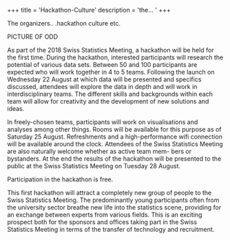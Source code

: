 +++
title = 'Hackathon-Culture'
description = 'the... '
+++


The organizers.. .hackathon culture etc.

PICTURE OF ODD

 
As part of the 2018 Swiss Statistics Meeting, a hackathon will be held for the first time. During the 
hackathon, interested participants will research the potential of various data sets. Between 50 and 
100 participants are expected who will work together in 4 to 5 teams. Following the launch on Wednesday 22 August at which data will be presented and specifics discussed, attendees will explore 
the data in depth and will work in interdisciplinary teams. The different skills and backgrounds within 
each team will allow for creativity and the development of new solutions and ideas.
<br>

In freely-chosen teams, participants will work on visualisations and analyses among other things. 
Rooms will be available for this purpose as of Saturday 25 August. Refreshments and a high-performance wifi connection will be available around the clock.
Attendees of the Swiss Statistics Meeting are also naturally welcome whether as active team mem-
bers or bystanders.
At the end the results of the hackathon will be presented to the public at the Swiss Statistics Meeting 
on Tuesday 28 August.
<br>

Participation in the hackathon is free.
<br>


This first hackathon will attract a completely new group of people to the Swiss Statistics Meeting. 
The  predominantly  young  participants  often  from  the  university  sector  breathe  new  life  into  the  statistics scene, providing for an exchange between experts from various fields. This is an exciting 
prospect both for the sponsors and offices taking part in the Swiss Statistics Meeting in terms of the 
transfer of technology and recruitment.
